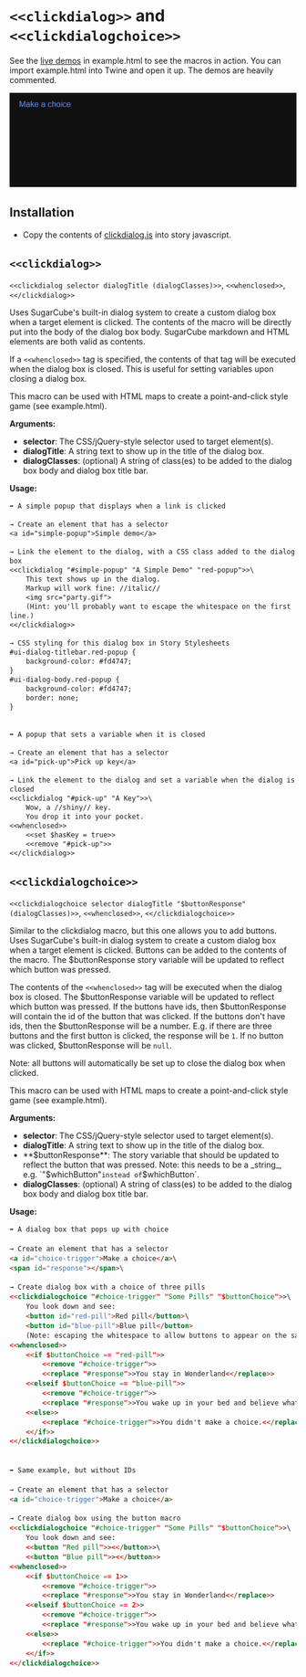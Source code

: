 # `<<clickdialog>>` and `<<clickdialogchoice>>`

See the [live demos](//mikewesthad.com/twine-resources/macros/clickdialog/example.html) in example.html to see the macros in action. You can import example.html into Twine and open it up. The demos are heavily commented.

![Demo](dialog.gif)

## Installation

- Copy the contents of [clickdialog.js](//raw.githubusercontent.com/mikewesthad/twine-resources/master/macros/clickdialog/clickdialog.js) into story javascript.

## `<<clickdialog>>`

`<<clickdialog selector dialogTitle (dialogClasses)>>`, `<<whenclosed>>`, `<</clickdialog>>`

Uses SugarCube's built-in dialog system to create a custom dialog box when a target element is clicked. The contents of the macro will be directly put into the body of the dialog box body. SugarCube markdown and HTML elements are both valid as contents. 

If a `<<whenclosed>>` tag is specified, the contents of that tag will be executed when the dialog box is closed. This is useful for setting variables upon closing a dialog box.

This macro can be used with HTML maps to create a point-and-click style game (see example.html).

**Arguments:**

- **selector**: The CSS/jQuery-style selector used to target element(s).
- **dialogTitle**: A string text to show up in the title of the dialog box.
- **dialogClasses**: (optional) A string of class(es) to be added to the dialog box body and dialog box title bar.

**Usage:**

```
➡️ A simple popup that displays when a link is clicked

→ Create an element that has a selector
<a id="simple-popup">Simple demo</a>

→ Link the element to the dialog, with a CSS class added to the dialog box
<<clickdialog "#simple-popup" "A Simple Demo" "red-popup">>\
	This text shows up in the dialog.
	Markup will work fine: //italic//
	<img src="party.gif">
	(Hint: you'll probably want to escape the whitespace on the first line.)
<</clickdialog>>

→ CSS styling for this dialog box in Story Stylesheets
#ui-dialog-titlebar.red-popup {
	background-color: #fd4747;
}
#ui-dialog-body.red-popup {
	background-color: #fd4747;
  	border: none;
}


➡️ A popup that sets a variable when it is closed

→ Create an element that has a selector
<a id="pick-up">Pick up key</a>

→ Link the element to the dialog and set a variable when the dialog is closed 
<<clickdialog "#pick-up" "A Key">>\
	Wow, a //shiny// key.
	You drop it into your pocket.
<<whenclosed>>
	<<set $hasKey = true>>
	<<remove "#pick-up">>
<</clickdialog>>
```

## `<<clickdialogchoice>>`

`<<clickdialogchoice selector dialogTitle "$buttonResponse" (dialogClasses)>>`, `<<whenclosed>>`, `<</clickdialogchoice>>`

Similar to the clickdialog macro, but this one allows you to add buttons. Uses SugarCube's built-in dialog system to create a custom dialog box when a target element is clicked. Buttons can be added to the contents of the macro. The $buttonResponse story variable will be updated to reflect which button was pressed. 

The contents of the `<<whenclosed>>` tag will be executed when the dialog box is closed. The $buttonResponse variable will be updated to reflect which button was pressed. If the buttons have ids, then $buttonResponse will contain the id of the button that was clicked. If the buttons don't have ids, then the $buttonResponse will be a number. E.g. if there are three buttons and the first button is clicked, the response will be `1`. If no button was clicked, $buttonResponse will be `null`.

Note: all buttons will automatically be set up to close the dialog box when clicked.

This macro can be used with HTML maps to create a point-and-click style game (see example.html).

**Arguments:**

- **selector**: The CSS/jQuery-style selector used to target element(s).
- **dialogTitle**: A string text to show up in the title of the dialog box.
- **$buttonResponse**: The story variable that should be updated to reflect the button that was pressed. Note: this needs to be a _string_, e.g. `"$whichButton"` instead of `$whichButton`.
- **dialogClasses**: (optional) A string of class(es) to be added to the dialog box body and dialog box title bar.

**Usage:**

```html
➡️ A dialog box that pops up with choice

→ Create an element that has a selector
<a id="choice-trigger">Make a choice</a>\
<span id="response"></span>\

→ Create dialog box with a choice of three pills
<<clickdialogchoice "#choice-trigger" "Some Pills" "$buttonChoice">>\
	You look down and see:
	<button id="red-pill">Red pill</button>\
	<button id="blue-pill">Blue pill</button>
	(Note: escaping the whitespace to allow buttons to appear on the same line)
<<whenclosed>>
	<<if $buttonChoice == "red-pill">>
		<<remove "#choice-trigger">>
		<<replace "#response">>You stay in Wonderland<</replace>>
	<<elseif $buttonChoice == "blue-pill">>
		<<remove "#choice-trigger">>
		<<replace "#response">>You wake up in your bed and believe whatever you want to believe<</replace>>
	<<else>>
		<<replace "#choice-trigger">>You didn't make a choice.<</replace>>
	<</if>>
<</clickdialogchoice>>


➡️ Same example, but without IDs

→ Create an element that has a selector
<a id="choice-trigger">Make a choice</a>

→ Create dialog box using the button macro
<<clickdialogchoice "#choice-trigger" "Some Pills" "$buttonChoice">>\
	You look down and see:
	<<button "Red pill">><</button>>\
	<<button "Blue pill">><</button>>
<<whenclosed>>
	<<if $buttonChoice == 1>>
		<<remove "#choice-trigger">>
		<<replace "#response">>You stay in Wonderland<</replace>>
	<<elseif $buttonChoice == 2>>
		<<remove "#choice-trigger">>
		<<replace "#response">>You wake up in your bed and believe whatever you want to believe<</replace>>
	<<else>>
		<<replace "#choice-trigger">>You didn't make a choice.<</replace>>
	<</if>>
<</clickdialogchoice>>
```

